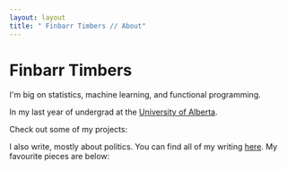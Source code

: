 ```yaml
---
layout: layout
title: " Finbarr Timbers // About"
---
```


# Finbarr Timbers

I'm big on statistics, machine learning, and functional programming. 

In my last year of undergrad at the [University of Alberta](http://ualberta.ca/).

Check out some of my projects: 


I also write, mostly about politics. You can find all of my writing [here](http://blog.finbarr.ca). My favourite pieces are below: 


